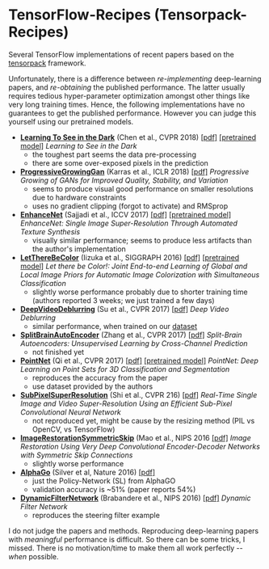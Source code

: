 # TensorFlow-Recipes (Tensorpack-Recipes)

Several TensorFlow implementations of recent papers based on the [tensorpack](https://github.com/ppwwyyxx/tensorpack) framework.

Unfortunately, there is a difference between *re-implementing* deep-learning papers, and *re-obtaining* the published performance. The latter usually requires tedious hyper-parameter optimization amongst other things like very long training times. Hence, the following implementations have no guarantees to get the published performance. However you can judge this yourself using our pretrained models.

- **[Learning To See in the Dark](./LearningToSeeInTheDark)** (Chen et al., CVPR 2018) [[pdf]](https://arxiv.org/abs/1805.01934) [[pretrained model]](http://files.patwie.com/recipes/models/seeinthedark.npz)
*Learning to See in the Dark*
    + the toughest part seems the data pre-processing
    + there are some over-exposed pixels in the prediction
- **[ProgressiveGrowingGan](./ProgressiveGrowingGan)** (Karras et al., ICLR 2018) [[pdf]](https://arxiv.org/abs/1710.10196)
*Progressive Growing of GANs for Improved Quality, Stability, and Variation*
    + seems to produce visual good performance on smaller resolutions due to hardware constraints
    + uses no gradient clipping (forgot to activate) and RMSprop
- **[EnhanceNet](./EnhanceNet)** (Sajjadi et al., ICCV 2017) [[pdf]](https://arxiv.org/abs/1612.07919) [[pretrained model]](http://files.patwie.com/recipes/models/enet-pat.npy)
*EnhanceNet: Single Image Super-Resolution Through Automated Texture Synthesis*
    + visually similar performance; seems to produce less artifacts than the author's implementation
- **[LetThereBeColor](./LetThereBeColor)** (Iizuka et al., SIGGRAPH 2016) [[pdf]](http://hi.cs.waseda.ac.jp/~iizuka/projects/colorization/en/) [[pretrained model]](http://files.patwie.com/recipes/models/let-there-be-color.npy)
*Let there be Color!: Joint End-to-end Learning of Global and Local Image Priors for Automatic Image Colorization with Simultaneous Classification*
    + slightly worse performance probably due to shorter training time (authors reported 3 weeks; we just trained a few days)
- **[DeepVideoDeblurring](./DeepVideoDeblurring)** (Su et al., CVPR 2017) [[pdf]](https://arxiv.org/abs/1611.08387)
*Deep Video Deblurring*
    + similar performance, when trained on our [dataset](https://github.com/cgtuebingen/learning-blind-motion-deblurring)
- **[SplitBrainAutoEncoder](./SplitBrainAutoEncoder)** (Zhang et al., CVPR 2017) [[pdf]](https://arxiv.org/abs/1611.09842)
*Split-Brain Autoencoders: Unsupervised Learning by Cross-Channel Prediction*
    + not finished yet
- **[PointNet](./PointNet)** (Qi et al., CVPR 2017) [[pdf]](https://arxiv.org/abs/1612.00593) [[pretrained model]](http://files.patwie.com/recipes/models/pointnet.npy)
*PointNet: Deep Learning on Point Sets for 3D Classification and Segmentation*
    + reproduces the accuracy from the paper
    + use dataset provided by the authors
- **[SubPixelSuperResolution](./SubPixelSuperResolution)** (Shi et al., CVPR 216) [[pdf]](https://arxiv.org/abs/1609.05158)
*Real-Time Single Image and Video Super-Resolution Using an Efficient Sub-Pixel Convolutional Neural Network*
    + not reproduced yet, might be cause by the resizing method (PIL vs OpenCV, vs TensorFlow)
- **[ImageRestorationSymmetricSkip](./ImageRestorationSymmetricSkip)** (Mao et al., NIPS 2016 [[pdf]](https://arxiv.org/abs/1606.08921)
*Image Restoration Using Very Deep Convolutional Encoder-Decoder Networks with Symmetric Skip Connections*
    + slightly worse performance
- **[AlphaGo](./AlphaGo)** (Silver et al, Nature 2016) [[pdf]](https://gogameguru.com/i/2016/03/deepmind-mastering-go.pdf)
    + just the Policy-Network (SL) from AlphaGO
    + validation accuracy is ~51% (paper reports 54%)
- **[DynamicFilterNetwork](./DynamicFilterNetwork)** (Brabandere et al., NIPS 2016) [[pdf]](https://arxiv.org/abs/1605.09673)
*Dynamic Filter Network*
    + reproduces the steering filter example


 I do not judge the papers and methods. Reproducing deep-learning papers with *meaningful* performance is difficult. So there can be some tricks, I missed.
 There is no motivation/time to make them all work perfectly -- *when* possible.
